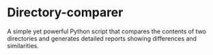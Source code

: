 # Directory-comparer
A simple yet powerful Python script that compares the contents of two directories and generates detailed reports showing differences and similarities.
